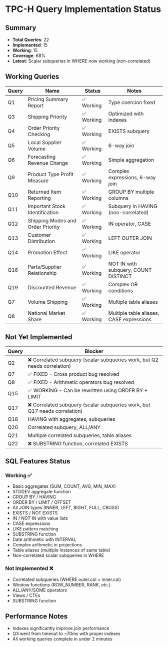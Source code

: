 # TPC-H Query Implementation Status

## Summary
- **Total Queries**: 22
- **Implemented**: 15
- **Working**: 15
- **Coverage**: 68%
- **Latest**: Scalar subqueries in WHERE now working (non-correlated)

## Working Queries

| Query | Name | Status | Notes |
|-------|------|--------|-------|
| Q1 | Pricing Summary Report | ✅ Working | Type coercion fixed |
| Q3 | Shipping Priority | ✅ Working | Optimized with indexes |
| Q4 | Order Priority Checking | ✅ Working | EXISTS subquery |
| Q5 | Local Supplier Volume | ✅ Working | 6-way join |
| Q6 | Forecasting Revenue Change | ✅ Working | Simple aggregation |
| Q9 | Product Type Profit Measure | ✅ Working | Complex expressions, 6-way join |
| Q10 | Returned Item Reporting | ✅ Working | GROUP BY multiple columns |
| Q11 | Important Stock Identification | ✅ Working | Subquery in HAVING (non-correlated) |
| Q12 | Shipping Modes and Order Priority | ✅ Working | IN operator, CASE |
| Q13 | Customer Distribution | ✅ Working | LEFT OUTER JOIN |
| Q14 | Promotion Effect | ✅ Working | LIKE operator |
| Q16 | Parts/Supplier Relationship | ✅ Working | NOT IN with subquery, COUNT DISTINCT |
| Q19 | Discounted Revenue | ✅ Working | Complex OR conditions |
| Q7 | Volume Shipping | ✅ Working | Multiple table aliases |
| Q8 | National Market Share | ✅ Working | Multiple table aliases, CASE expressions |

## Not Yet Implemented

| Query | Blocker |
|-------|---------|
| Q2 | ❌ Correlated subquery (scalar subqueries work, but Q2 needs correlation) |
| Q7 | ✅ FIXED - Cross product bug resolved |
| Q8 | ✅ FIXED - Arithmetic operators bug resolved |
| Q15 | ✅ WORKING - Can be rewritten using ORDER BY + LIMIT |
| Q17 | ❌ Correlated subquery (scalar subqueries work, but Q17 needs correlation) |
| Q18 | HAVING with aggregates, subqueries |
| Q20 | Correlated subquery, ALL/ANY |
| Q21 | Multiple correlated subqueries, table aliases |
| Q22 | ❌ SUBSTRING function, correlated EXISTS |

## SQL Features Status

### Working ✅
- Basic aggregates (SUM, COUNT, AVG, MIN, MAX)
- STDDEV aggregate function
- GROUP BY / HAVING
- ORDER BY / LIMIT / OFFSET
- All JOIN types (INNER, LEFT, RIGHT, FULL, CROSS)
- EXISTS / NOT EXISTS
- IN / NOT IN with value lists
- CASE expressions
- LIKE pattern matching
- SUBSTRING function
- Date arithmetic with INTERVAL
- Complex arithmetic in projections
- Table aliases (multiple instances of same table)
- Non-correlated scalar subqueries in WHERE

### Not Implemented ❌
- Correlated subqueries (WHERE outer.col = inner.col)
- Window functions (ROW_NUMBER, RANK, etc.)
- ALL/ANY/SOME operators
- Views / CTEs
- SUBSTRING function

## Performance Notes
- Indexes significantly improve join performance
- Q3 went from timeout to ~70ms with proper indexes
- All working queries complete in under 2 minutes